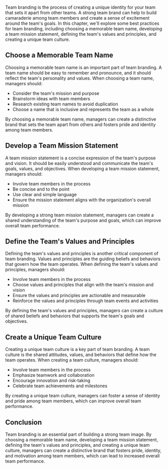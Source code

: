 

Team branding is the process of creating a unique identity for your team that sets it apart from other teams. A strong team brand can help to build camaraderie among team members and create a sense of excitement around the team's goals. In this chapter, we'll explore some best practices for team branding, including choosing a memorable team name, developing a team mission statement, defining the team's values and principles, and creating a unique team culture.

## Choose a Memorable Team Name

Choosing a memorable team name is an important part of team branding. A team name should be easy to remember and pronounce, and it should reflect the team's personality and values. When choosing a team name, managers should:

- Consider the team's mission and purpose
- Brainstorm ideas with team members
- Research existing team names to avoid duplication
- Choose a name that is inclusive and represents the team as a whole

By choosing a memorable team name, managers can create a distinctive brand that sets the team apart from others and fosters pride and identity among team members.

## Develop a Team Mission Statement

A team mission statement is a concise expression of the team's purpose and vision. It should be easily understood and communicate the team's goals, values, and objectives. When developing a team mission statement, managers should:

- Involve team members in the process
- Be concise and to the point
- Use clear and simple language
- Ensure the mission statement aligns with the organization's overall mission

By developing a strong team mission statement, managers can create a shared understanding of the team's purpose and goals, which can improve overall team performance.

## Define the Team's Values and Principles

Defining the team's values and principles is another critical component of team branding. Values and principles are the guiding beliefs and behaviors that govern how the team operates. When defining the team's values and principles, managers should:

- Involve team members in the process
- Choose values and principles that align with the team's mission and vision
- Ensure the values and principles are actionable and measurable
- Reinforce the values and principles through team events and activities

By defining the team's values and principles, managers can create a culture of shared beliefs and behaviors that supports the team's goals and objectives.

## Create a Unique Team Culture

Creating a unique team culture is a key part of team branding. A team culture is the shared attitudes, values, and behaviors that define how the team operates. When creating a team culture, managers should:

- Involve team members in the process
- Emphasize teamwork and collaboration
- Encourage innovation and risk-taking
- Celebrate team achievements and milestones

By creating a unique team culture, managers can foster a sense of identity and pride among team members, which can improve overall team performance.

## Conclusion

Team branding is an essential part of building a strong team image. By choosing a memorable team name, developing a team mission statement, defining the team's values and principles, and creating a unique team culture, managers can create a distinctive brand that fosters pride, identity, and motivation among team members, which can lead to increased overall team performance.
